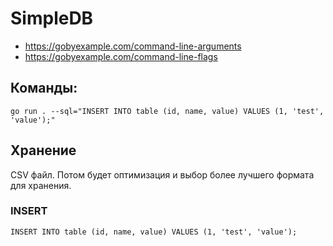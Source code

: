 # SimpleDB
- https://gobyexample.com/command-line-arguments
- https://gobyexample.com/command-line-flags

## Команды:
```
go run . --sql="INSERT INTO table (id, name, value) VALUES (1, 'test', 'value');"
```

## Хранение
CSV файл. Потом будет оптимизация и выбор более лучшего формата для хранения.

### INSERT
```
INSERT INTO table (id, name, value) VALUES (1, 'test', 'value');
```